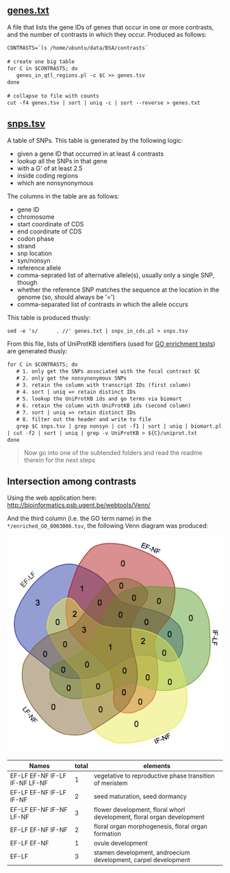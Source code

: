 ## [genes.txt](genes.txt)

A file that lists the gene IDs of genes that occur in one or more contrasts, and the
number of contrasts in which they occur. Produced as follows:

```shell
CONTRASTS=`ls /home/ubuntu/data/BSA/contrasts`

# create one big table
for C in $CONTRASTS; do 
   genes_in_qtl_regions.pl -c $C >> genes.tsv
done

# collapse to file with counts
cut -f4 genes.tsv | sort | uniq -c | sort --reverse > genes.txt
```

## [snps.tsv](snps.tsv)

A table of SNPs. This table is generated by the following logic:

- given a gene ID that occurred in at least 4 contrasts
- lookup all the SNPs in that gene
- with a G' of at least 2.5
- inside coding regions
- which are nonsynonymous

The columns in the table are as follows:

- gene ID
- chromosome
- start coordinate of CDS
- end coordinate of CDS
- codon phase
- strand
- snp location
- syn/nonsyn
- reference allele
- comma-seprated list of alternative allele(s), usually only a single SNP, though
- whether the reference SNP matches the sequence at the location in the genome (so, should always be '=')
- comma-separated list of contrasts in which the allele occurs

This table is produced thusly:

```shell
sed -e 's/      . //' genes.txt | snps_in_cds.pl > snps.tsv
```

From this file, lists of UniProtKB identifiers (used for 
[GO enrichment tests](http://bioinfo.cau.edu.cn/agriGO)) are generated thusly:

```shell
for C in $CONTRASTS; do
   # 1. only get the SNPs associated with the focal contrast $C
   # 2. only get the nonsynonymous SNPs
   # 3. retain the column with transcript IDs (first column)
   # 4. sort | uniq => retain distinct IDs
   # 5. lookup the UniProtKB ids and go terms via biomart
   # 6. retain the column with UniProtKB ids (second column)
   # 7. sort | uniq => retain distinct IDs
   # 8. filter out the header and write to file 
   grep $C snps.tsv | grep nonsyn | cut -f1 | sort | uniq | biomart.pl | cut -f2 | sort | uniq | grep -v UniProtKB > ${C}/uniprot.txt
done
```

> Now go into one of the subtended folders and read the readme therein for the next steps

## Intersection among contrasts

Using the web application here: http://bioinformatics.psb.ugent.be/webtools/Venn/

And the third column (i.e. the GO term name) in the `*/enriched_GO_0003006.tsv`, the
following Venn diagram was produced:

![](venn_result19491.png)

| Names                         | total | elements                                                               |
|-------------------------------|-------|------------------------------------------------------------------------|
| EF-LF EF-NF IF-LF IF-NF LF-NF	| 1     | vegetative to reproductive phase transition of meristem                |
| EF-LF EF-NF IF-LF IF-NF       | 2     | seed maturation, seed dormancy                                         |
| EF-LF EF-NF IF-NF LF-NF       | 3     | flower development, floral whorl development, floral organ development |
| EF-LF EF-NF IF-NF             | 2     | floral organ morphogenesis, floral organ formation                     |
| EF-LF EF-NF                   | 1     | ovule development                                                      |
| EF-LF                         | 3     | stamen development, androecium development, carpel development         |

